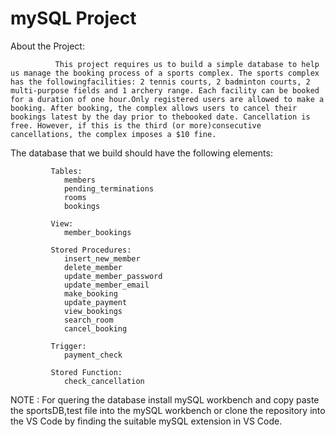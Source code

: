 # mySQL Project 


About the Project:
        
              This project requires us to build a simple database to help us manage the booking process of a sports complex. The sports complex has the followingfacilities: 2 tennis courts, 2 badminton courts, 2 multi-purpose fields and 1 archery range. Each facility can be booked for a duration of one hour.Only registered users are allowed to make a booking. After booking, the complex allows users to cancel their bookings latest by the day prior to thebooked date. Cancellation is free. However, if this is the third (or more)consecutive cancellations, the complex imposes a $10 fine.

              
The database that we build should have the following elements:

             Tables:
                members
                pending_terminations
                rooms
                bookings

             View:
                member_bookings

             Stored Procedures:
                insert_new_member
                delete_member
                update_member_password
                update_member_email
                make_booking
                update_payment
                view_bookings
                search_room
                cancel_booking

             Trigger:
                payment_check

             Stored Function:
                check_cancellation

NOTE : For quering the database install mySQL workbench and copy paste the sportsDB,test file into the mySQL workbench or 
       clone the repository into the VS Code by finding the suitable mySQL extension in VS Code.              
    
 
